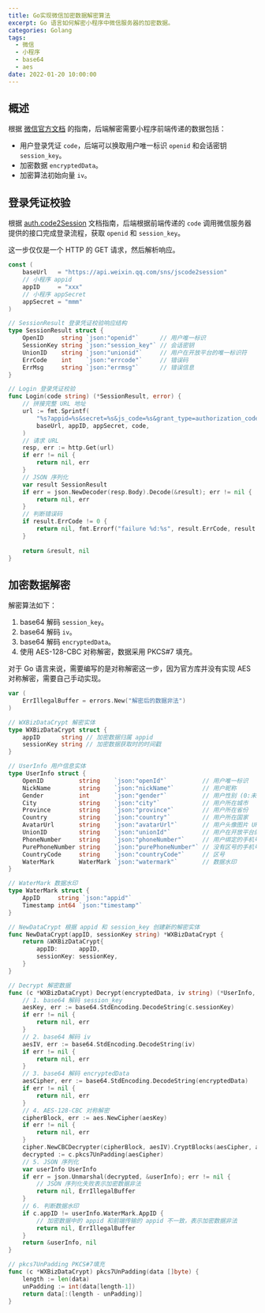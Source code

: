 ```yaml
---
title: Go实现微信加密数据解密算法
excerpt: Go 语言如何解密小程序中微信服务器的加密数据。
categories: Golang
tags:
  - 微信
  - 小程序
  - base64
  - aes
date: 2022-01-20 10:00:00
---
```


## 概述

根据 [微信官方文档](https://developers.weixin.qq.com/miniprogram/dev/framework/open-ability/signature.html#%E5%8A%A0%E5%AF%86%E6%95%B0%E6%8D%AE%E8%A7%A3%E5%AF%86%E7%AE%97%E6%B3%95) 的指南，后端解密需要小程序前端传递的数据包括：

- 用户登录凭证 `code`，后端可以换取用户唯一标识 `openid` 和会话密钥 `session_key`。
- 加密数据 `encryptedData`。
- 加密算法初始向量 `iv`。

## 登录凭证校验

根据 [auth.code2Session](https://developers.weixin.qq.com/miniprogram/dev/api-backend/open-api/login/auth.code2Session.html) 文档指南，后端根据前端传递的 `code` 调用微信服务器提供的接口完成登录流程，获取 `openid` 和 `session_key`。

这一步仅仅是一个 HTTP 的 GET 请求，然后解析响应。

```go
const (
	baseUrl   = "https://api.weixin.qq.com/sns/jscode2session"
    // 小程序 appid
    appID     = "xxx"
    // 小程序 appSecret
    appSecret = "mmm"
)

// SessionResult 登录凭证校验响应结构
type SessionResult struct {
    OpenID     string `json:"openid"`      // 用户唯一标识
	SessionKey string `json:"session_key"` // 会话密钥
	UnionID    string `json:"unionid"`     // 用户在开放平台的唯一标识符
	ErrCode    int    `json:"errcode"`     // 错误码
	ErrMsg     string `json:"errmsg"`      // 错误信息
}

// Login 登录凭证校验
func Login(code string) (*SessionResult, error) {
    // 拼接完整 URL 地址
    url := fmt.Sprintf(
		"%s?appid=%s&secret=%s&js_code=%s&grant_type=authorization_code",
		baseUrl, appID, appSecret, code,
	)
    // 请求 URL
    resp, err := http.Get(url)
    if err != nil {
        return nil, err
    }
    // JSON 序列化
    var result SessionResult
    if err = json.NewDecoder(resp.Body).Decode(&result); err != nil {
        return nil, err
    }
    // 判断错误码
    if result.ErrCode != 0 {
        return nil, fmt.Errorf("failure %d:%s", result.ErrCode, result.ErrMsg)
    }
    
    return &result, nil
}
```

## 加密数据解密

解密算法如下：

1. base64 解码 `session_key`。
2. base64 解码 `iv`。
3. base64 解码 `encryptedData`。
4. 使用 AES-128-CBC 对称解密，数据采用 PKCS#7 填充。

对于 Go 语言来说，需要编写的是对称解密这一步，因为官方库并没有实现 AES 对称解密，需要自己手动实现。

```go
var (
	ErrIllegalBuffer = errors.New("解密后的数据非法")
)

// WXBizDataCrypt 解密实体
type WXBizDataCrypt struct {
	appID      string // 加密数据归属 appid
	sessionKey string // 加密数据获取时的时间戳
}

// UserInfo 用户信息实体
type UserInfo struct {
	OpenID          string    `json:"openId"`          // 用户唯一标识
	NickName        string    `json:"nickName"`        // 用户昵称
    Gender          int       `json:"gender"`          // 用户性别 (0:未知 1:男性 2:女性)
	City            string    `json:"city"`            // 用户所在城市
	Province        string    `json:"province"`        // 用户所在省份
	Country         string    `json:"country"`         // 用户所在国家
	AvatarUrl       string    `json:"avatarUrl"`       // 用户头像图片 URL
	UnionID         string    `json:"unionId"`         // 用户在开放平台的唯一标识符
    PhoneNumber     string    `json:"phoneNumber"`     // 用户绑定的手机号
	PurePhoneNumber string    `json:"purePhoneNumber"` // 没有区号的手机号
	CountryCode     string    `json:"countryCode"`     // 区号
	WaterMark       WaterMark `json:"watermark"`       // 数据水印
}

// WaterMark 数据水印
type WaterMark struct {
	AppID     string `json:"appid"`
	Timestamp int64 `json:"timestamp"`
}

// NewDataCrypt 根据 appid 和 session_key 创建新的解密实体
func NewDataCrypt(appID, sessionKey string) *WXBizDataCrypt {
    return &WXBizDataCrypt{
        appID:      appID,
        sessionKey: sessionKey,
    }
}

// Decrypt 解密数据
func (c *WXBizDataCrypt) Decrypt(encryptedData, iv string) (*UserInfo, error) {
    // 1. base64 解码 session_key
    aesKey, err := base64.StdEncoding.DecodeString(c.sessionKey)
    if err != nil {
        return nil, err
    }
    // 2. base64 解码 iv
    aesIV, err := base64.StdEncoding.DecodeString(iv)
    if err != nil {
        return nil, err
    }
    // 3. base64 解码 encryptedData
    aesCipher, err := base64.StdEncoding.DecodeString(encryptedData)
    if err != nil {
        return nil, err
    }
    // 4. AES-128-CBC 对称解密
    cipherBlock, err := aes.NewCipher(aesKey)
    if err != nil {
        return nil, err
    }
    cipher.NewCBCDecrypter(cipherBlock, aesIV).CryptBlocks(aesCipher, aesCipher)
    decrypted := c.pkcs7UnPadding(aesCipher)
    // 5. JSON 序列化
    var userInfo UserInfo
    if err = json.Unmarshal(decrypted, &userInfo); err != nil {
        // JSON 序列化失败表示加密数据非法
        return nil, ErrIllegalBuffer
    }
    // 6. 判断数据水印
    if c.appID != userInfo.WaterMark.AppID {
        // 加密数据中的 appid 和前端传输的 appid 不一致，表示加密数据非法
        return nil, ErrIllegalBuffer
    }
    return &userInfo, nil
}

// pkcs7UnPadding PKCS#7填充
func (c *WXBizDataCrypt) pkcs7UnPadding(data []byte) {
    length := len(data)
    unPadding := int(data[length-1])
    return data[:(length - unPadding)]
}
```
